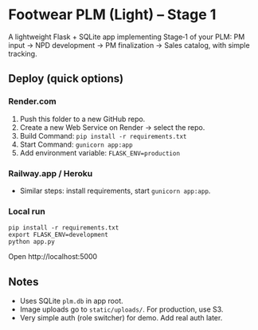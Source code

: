 # Footwear PLM (Light) – Stage 1

A lightweight Flask + SQLite app implementing Stage‑1 of your PLM:
PM input → NPD development → PM finalization → Sales catalog, with simple tracking.

## Deploy (quick options)
### Render.com
1. Push this folder to a new GitHub repo.
2. Create a new Web Service on Render → select the repo.
3. Build Command: `pip install -r requirements.txt`
4. Start Command: `gunicorn app:app`
5. Add environment variable: `FLASK_ENV=production`

### Railway.app / Heroku
- Similar steps: install requirements, start `gunicorn app:app`.

### Local run
```
pip install -r requirements.txt
export FLASK_ENV=development
python app.py
```
Open http://localhost:5000

## Notes
- Uses SQLite `plm.db` in app root.
- Image uploads go to `static/uploads/`. For production, use S3.
- Very simple auth (role switcher) for demo. Add real auth later.
